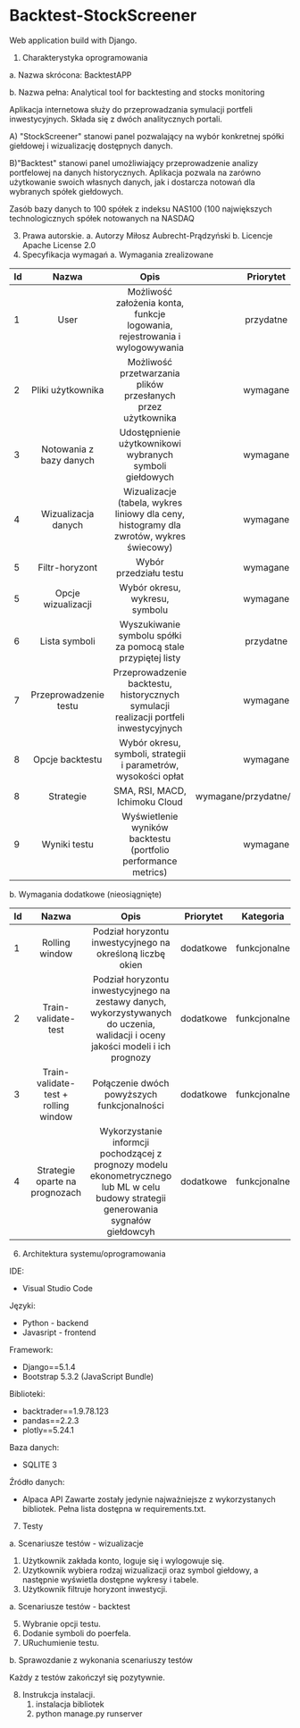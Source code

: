 # Backtest-StockScreener
Web application build with Django.

1. Charakterystyka oprogramowania

a. Nazwa skrócona:
BacktestAPP

b. Nazwa pełna:
Analytical tool for backtesting and stocks monitoring 

Aplikacja internetowa służy do przeprowadzania symulacji portfeli inwestycyjnych.
Składa się z dwóch analitycznych portali. 

A) "StockScreener" stanowi panel pozwalający na wybór konkretnej spółki giełdowej i wizualizację dostępnych danych.

B)"Backtest" stanowi panel umożliwiający przeprowadzenie analizy portfelowej na danych historycznych.
Aplikacja pozwala na zarówno użytkowanie swoich własnych danych, jak i dostarcza notowań dla wybranych spółek giełdowych.

Zasób bazy danych to 100 spółek z indeksu NAS100 (100 największych technologicznych spółek notowanych na NASDAQ

3. Prawa autorskie.
a. Autorzy
Miłosz Aubrecht-Prądzyński
b. Licencje
Apache License 2.0
5. Specyfikacja wymagań 
a. Wymagania zrealizowane

| Id  | Nazwa                  | Opis                                                                 | Priorytet  | Kategoria        |
| --- |:----------------------:|:-------------------------------------------------------------------:|:----------:|:----------------:|
| 1   | User                   | Możliwość założenia konta, funkcje logowania, rejestrowania i wylogowywania | przydatne  | funkcjonalne     |
| 2   | Pliki użytkownika       | Możliwość przetwarzania plików przesłanych przez użytkownika         | wymagane   | funkcjonalne     |
| 3   | Notowania z bazy danych | Udostępnienie użytkownikowi wybranych symboli giełdowych              | wymagane   | pozafunkcjonalne  |
| 4   | Wizualizacja danych     | Wizualizacje (tabela, wykres liniowy dla ceny, histogramy dla zwrotów, wykres świecowy) | wymagane   | funkcjonalne     |
| 5   | Filtr-horyzont     | Wybór przedziału testu | wymagane   | funkcjonalne     |
| 5   | Opcje wizualizacji     | Wybór okresu, wykresu, symbolu | wymagane   | funkcjonalne     |
| 6    | Lista symboli           | Wyszukiwanie symbolu spółki za pomocą stale przypiętej listy         | przydatne  | funkcjonalne     |
| 7   | Przeprowadzenie testu   | Przeprowadzenie backtestu, historycznych symulacji realizacji portfeli inwestycyjnych | wymagane   | funkcjonalne     |
| 8   | Opcje backtestu     | Wybór okresu, symboli, strategii i parametrów, wysokości opłat   | wymagane   | funkcjonalne     |
| 8   | Strategie  | SMA, RSI, MACD, Ichimoku Cloud| wymagane/przydatne/dodatkowe   | funkcjonalne     |
| 9   | Wyniki testu            | Wyświetlenie wyników backtestu (portfolio performance metrics)       | wymagane   | pozafunkcjonalne |

b. Wymagania dodatkowe (nieosiągnięte)

| Id  | Nazwa                  | Opis                                                                 | Priorytet  | Kategoria        |
| --- |:----------------------:|:-------------------------------------------------------------------:|:----------:|:----------------:|
| 1   | Rolling window          | Podział horyzontu inwestycyjnego na określoną liczbę okien | dodatkowe  | funkcjonalne     |
| 2   | Train-validate-test      | Podział horyzontu inwestycyjnego na zestawy danych, wykorzystywanych do uczenia, walidacji i oceny jakości modeli i ich prognozy  | dodatkowe   | funkcjonalne     |
| 3   | Train-validate-test + rolling window | Połączenie dwóch powyższych funkcjonalności | dodatkowe   | funkcjonalne  |
| 4   | Strategie oparte na prognozach | Wykorzystanie informcji pochodzącej z prognozy modelu ekonometrycznego lub ML w celu budowy strategii generowania sygnałów giełdowcyh | dodatkowe   | funkcjonalne     |

6. Architektura systemu/oprogramowania

IDE:
- Visual Studio Code

Języki:
- Python - backend
- Javasript  - frontend

Framework:
- Django==5.1.4
- Bootstrap 5.3.2 (JavaScript Bundle)

Biblioteki:
- backtrader==1.9.78.123
- pandas==2.2.3
- plotly==5.24.1

Baza danych:
- SQLITE 3

Źródło danych:
- Alpaca API
Zawarte zostały jedynie najważniejsze z wykorzystanych bibliotek. Pełna lista dostępna w requirements.txt.

7. Testy
   
a. Scenariusze testów - wizualizacje

1) Użytkownik zakłada konto, loguje się i wylogowuje się.
3) Uzytkownik wybiera rodzaj wizualizacji oraz symbol giełdowy, a następnie wyświetla dostępne wykresy i tabele.
4) Użytkownik filtruje horyzont inwestycji.

a. Scenariusze testów - backtest

5) Wybranie opcji testu.
6) Dodanie symboli do poerfela.
7) URuchumienie testu.
   
b. Sprawozdanie z wykonania scenariuszy testów

Każdy z testów zakończył się pozytywnie.

8. Instrukcja instalacji.
   1) instalacja bibliotek
   2) python manage.py runserver


